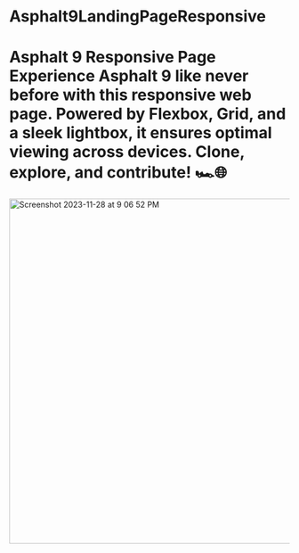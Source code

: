 # Asphalt9LandingPageResponsive
# Asphalt 9 Responsive Page  Experience Asphalt 9 like never before with this responsive web page. Powered by Flexbox, Grid, and a sleek lightbox, it ensures optimal viewing across devices. Clone, explore, and contribute! 🏎️🌐  


<img width="619" alt="Screenshot 2023-11-28 at 9 06 52 PM" src="https://github.com/sidharthktottapalam/Asphalt9LandingPageResponsive/assets/31893696/e2b4f945-aa8e-4fd5-8fec-47546d596fc2">
